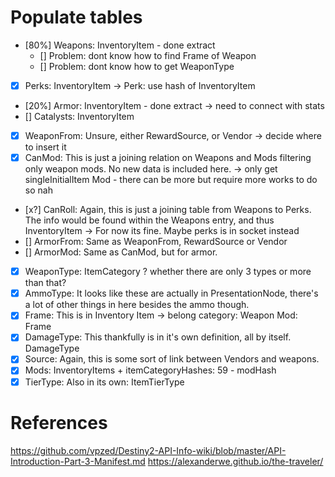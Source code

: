 # Populate tables

- [80%] Weapons: InventoryItem - done extract
    - [] Problem: dont know how to find Frame of Weapon
    - [] Problem: dont know how to get WeaponType
- [x] Perks: InventoryItem -> Perk: use hash of InventoryItem
- [20%] Armor: InventoryItem - done extract -> need to connect with stats
- [] Catalysts: InventoryItem
- [x] WeaponFrom: Unsure, either RewardSource, or Vendor -> decide where to insert it
- [x] CanMod: This is just a joining relation on Weapons and Mods filtering only weapon mods. No new data is included here. -> only get singleInitialItem Mod - there can be more but require more works to do so nah
- [x?] CanRoll: Again, this is just a joining table from Weapons to Perks. The info would be found within the Weapons entry, and thus InventoryItem -> For now its fine. Maybe perks is in socket instead
- [] ArmorFrom: Same as WeaponFrom, RewardSource or Vendor
- [] ArmorMod: Same as CanMod, but for armor.
- [x] WeaponType: ItemCategory ? whether there are only 3 types or more than that?
- [x] AmmoType: It looks like these are actually in PresentationNode, there's a lot of other things in here besides the ammo though.
- [x] Frame: This is in Inventory Item -> belong category: Weapon Mod: Frame
- [x] DamageType: This thankfully is in it's own definition, all by itself. DamageType
- [x] Source: Again, this is some sort of link between Vendors and weapons.
- [x] Mods: InventoryItems + itemCategoryHashes: 59 - modHash
- [x] TierType: Also in its own: ItemTierType

# References
https://github.com/vpzed/Destiny2-API-Info-wiki/blob/master/API-Introduction-Part-3-Manifest.md
https://alexanderwe.github.io/the-traveler/